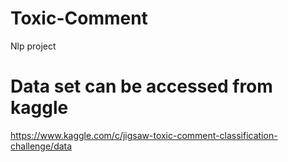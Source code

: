 # Toxic-Comment
Nlp project
# Data set can be accessed from kaggle
https://www.kaggle.com/c/jigsaw-toxic-comment-classification-challenge/data
